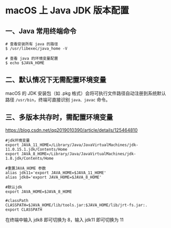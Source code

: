 # macOS 上 Java JDK 版本配置

## 一、Java 常用终端命令

```shell
# 查看安装所有 java 的路径
$ /usr/libexec/java_home -V 

# 查看 java 的环境变量配置
$ echo $JAVA_HOME 
```

## 二、默认情况下无需配置环境变量

macOS 的 JDK 安装包（如 .pkg 格式）会将可执行文件路径自动注册到系统默认路径 `/usr/bin`，终端可直接识别 `java、javac` 命令‌。


## 三、‌多版本共存时，需配置环境变量

<https://blog.csdn.net/qq2019010390/article/details/125464810>

```shell
#jdk环境变量
export JAVA_11_HOME=/Library/Java/JavaVirtualMachines/jdk-11.0.15.1.jdk/Contents/Home
export JAVA_8_HOME=/Library/Java/JavaVirtualMachines/jdk-1.8.jdk/Contents/Home
 
#重置JAVA_HOME 参数
alias jdk11='export JAVA_HOME=$JAVA_11_HOME'
alias jdk8='export JAVA_HOME=$JAVA_8_HOME'
 
#默认jdk
export JAVA_HOME=$JAVA_8_HOME
 
#classPath
CLASSPATH=$JAVA_HOME/lib/tools.jar:$JAVA_HOME/lib/jrt-fs.jar:.
export CLASSPATH
```

在终端中输入 jdk8 即可切换为 8，输入 jdk11 即可切换为 11

